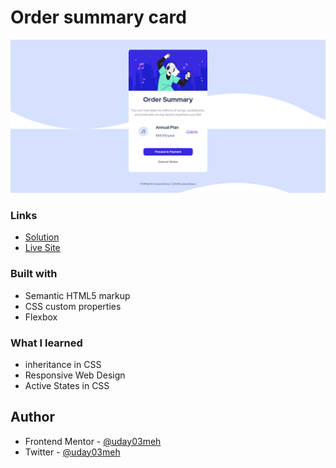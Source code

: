 # Order summary card

![](output-screenshot.png)


### Links

- [Solution](https://github.com/uday03meh/order-summary-main-component)
- [Live Site](https://uday03meh-order-summary-card.netlify.app/)


### Built with

- Semantic HTML5 markup
- CSS custom properties
- Flexbox


### What I learned

- inheritance in CSS
- Responsive Web Design
- Active States in CSS

## Author

<!-- - Website - [Add your name here](https://www.your-site.com) -->
- Frontend Mentor - [@uday03meh](https://www.frontendmentor.io/profile/uday03meh)
- Twitter - [@uday03meh](https://www.twitter.com/uday03meh)


